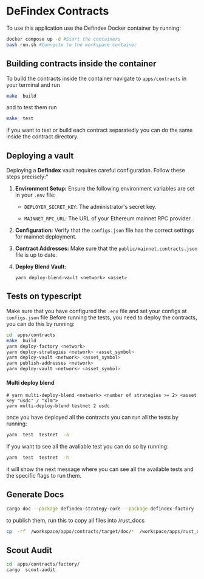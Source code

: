 # DeFindex Contracts
To use this application use the Defindex Docker container by running:
 ``` bash
docker compose up -d #Start the containers
bash run.sh #Connecte to the workspace container
``` 

## Building contracts inside the container

To build the contracts inside the container navigate to `apps/contracts` in your terminal and run
```bash
make  build
```
and to test them run  
```bash
make  test
```
if you want to test or build each contract separatedly you can do the same inside the contract directory.


## Deploying a vault
Deploying a **Defindex** vault requires careful configuration. Follow these steps precisely:"

1.  **Environment Setup:** Ensure the following environment variables are set in your `.env` file:
    
    -   `DEPLOYER_SECRET_KEY`: The administrator's secret key.
        
    -   `MAINNET_RPC_URL`: The URL of your Ethereum mainnet RPC provider.
        
2.  **Configuration:** Verify that the `configs.json` file has the correct settings for mainnet deployment.
    
3.  **Contract Addresses:** Make sure that the `public/mainnet.contracts.json` file is up to date.
        
4.  **Deploy Blend Vault:**
    ```
    yarn deploy-blend-vault <network> <asset>
    ```

## Tests on typescript
Make sure that you have configured the `.env` file and set your configs at `configs.json` file
Before running the tests, you need to deploy the contracts, you can do this by running:
```bash
cd  apps/contracts
make  build
yarn deploy-factory <network>
yarn deploy-strategies <network> <asset_symbol>
yarn deploy-vault <network> <asset_symbol>
yarn publish-addresses <network>
yarn deploy-vault <network> <asset_symbol>
```
#### Multi deploy blend
```
# yarn multi-deploy-blend <network> <number of strategies >= 2> <asset key "usdc" / "xlm">
yarn multi-deploy-blend testnet 2 usdc
```
once you have deployed all the contracts you can run all the tests by running:
```bash
yarn  test  testnet  -a
```
If you want to see all the avaliable test you can do so by running:
```bash
yarn  test  testnet  -h
```
it will show the next message where you can see all the available tests and the specific flags to run them.


## Generate Docs
```bash
cargo doc --package defindex-strategy-core --package defindex-factory --package defindex-vault --no-deps
```
to publish them, run this to copy all files into /rust_docs
```bash
cp  -rf  /workspace/apps/contracts/target/doc/*  /workspace/apps/rust_docs/
```
## Scout Audit
```bash
cd  apps/contracts/factory/
cargo  scout-audit
```